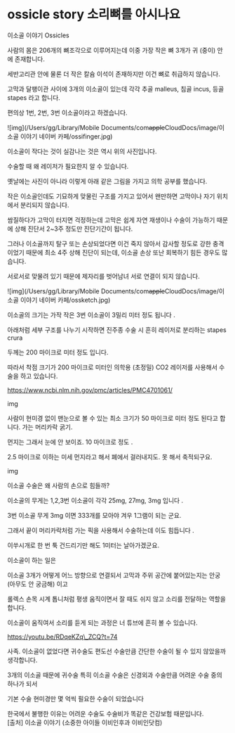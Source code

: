 # ossicle story 소리뼈를 아시나요

이소골 이야기 Ossicles

사람의 몸은 206개의 뼈조각으로 이루어지는데 이중 가장 작은 뼈 3개가 귀 (중이) 안에 존재합니다.

세반고리관 안에 물론 더 작은 칼슘 이석이 존재하지만 이건 뼈로 취급하지 않습니다.

고막과 달팽이관 사이에 3개의 이소골이 있는데 각각 추골 malleus, 침골 incus, 등골 stapes 라고 합니다.

편의상 1번, 2번, 3번 이소골이라고 하겠습니다.





!\[img]\(/Users/gg/Library/Mobile Documents/com~~apple~~CloudDocs/image/이소골 이야기 네이버 카페/ossifinger.jpg)

이소골이 작다는 것이 실감나는 것은 역시 위의 사진입니다.

수술할 때 왜 레이저가 필요한지 알 수 있습니다.

옛날에는 사진이 아니라 이렇게 아래 같은 그림을 가지고 의학 공부를 했습니다.

작은 이소골인데도 기묘하게 맞물린 구조를 가지고 있어서 왠만하면 고막이나 자기 위치에서 분리되지 않습니다.

쌈질하다가 고막이 터지면 걱정하는데 고막은 쉽게 자연 재생이나 수술이 가능하기 때문에 상해 진단서 2\~3주 정도만 진단기간이 됩니다.

그러나 이소골까지 탈구 또는 손상되었다면 이건 죽지 않아서 감사할 정도로 강한 충격이었기 때문에 최소 4주 상해 진단이 되는데, 이소골 손상 또난 회복하기 힘든 경우도 많습니다.

서로서로 맞물려 있기 때문에 제자리를 벗어남녀 서로 연결이 되지 않습니다.

!\[img]\(/Users/gg/Library/Mobile Documents/com~~apple~~CloudDocs/image/이소골 이야기 네이버 카페/ossketch.jpg)

이소골의 크기는 가작 작은 3번 이소골이 3밀리 미터 정도 됩니다 .

아래처럼 세부 구조를 나누기 시작하면 진주종 수술 시 흔히 레이저로 분리하는 stapes crura

두께는 200 마이크로 미터 정도 입니다.

따라서 착점 크기가 200 마이크로 미터인 의학용 (초정밀) CO2 레이저를 사용해서 수술을 하고 있습니다.

https://www.ncbi.nlm.nih.gov/pmc/articles/PMC4701061/

img

사람이 현미경 없이 맨눈으로 볼 수 있는 최소 크기가 50 마이크로 미터 정도 된다고 합니다. 가는 머리카락 굵기.

먼지는 그래서 눈에 안 보이죠. 10 마이크로 정도 .

2.5 마이크로 이하는 미세 먼지라고 해서 폐에서 걸러내지도. 못 해서 축적되구요.

img

이소골 수술은 왜 사람의 손으로 힘들까?

이소골의 무게는 1,2,3번 이소골이 각각 25mg, 27mg, 3mg 입니다 .

3번 이소골 무게 3mg 이면 333개를 모아야 겨우 1그램이 되는 군요.

그래서 끝이 머리카락처럼 가는 픽을 사용해서 수술하는데 이도 힘듭니다 .

이쑤시개로 한 번 툭 건드리기만 해도 1미터는 날아가겠군요.

이소골이 하는 일은

이소골 3개가 어떻게 어느 방향으로 연결되서 고막과 주위 공간에 붙어있는지는 안궁 (아무도 안 궁금해) 이고

롤렉스 손목 시계 톱니처럼 평생 움직이면서 잘 때도 쉬지 않고 소리를 전달하는 역할을 합니다.

이소골이 움직여서 소리를 듣게 되는 과정은 너 튜브에 흔히 볼 수 있습니다.

https://youtu.be/RDqeKZq\_ZCQ?t=74

사족. 이소골이 없었다면 귀수술도 편도선 수술만큼 간단한 수술이 될 수 있지 않았을까 생각합니다.

3개의 이소골 때문에 귀수술 특히 이소골 수술은 신경외과 수술만큼 어려운 수술 중의 하나가 되서

기본 수술 현미경만 몇 억씩 필요한 수술이 되었습니다

한국에서 불행한 이유는 어려운 수술도 수술비가 똑같은 건강보험 때문입니다.\
\[출처] 이소골 이야기 (소중한 아이들 이비인후과 이비인닷컴)
